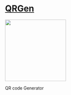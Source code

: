 # [QRGen](https://anistark.github.io/qrgen/)

<a href="https://qrgen.dev/"><img src="https://i.imgur.com/kUcZSdo.png" width="200"></a>

QR code Generator


